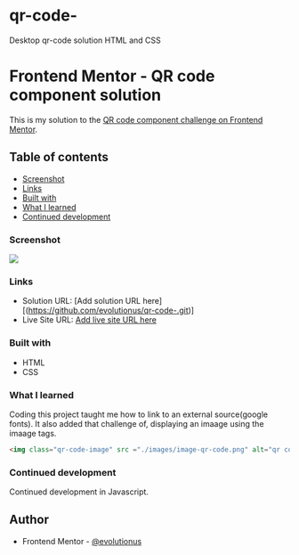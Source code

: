 
# qr-code-
Desktop qr-code solution HTML and CSS
# Frontend Mentor - QR code component solution

This is my solution to the [QR code component challenge on Frontend Mentor](https://evolutionus.github.io/qr-code/). 

## Table of contents

  
  - [Screenshot](#screenshot)
  - [Links](#links)
  - [Built with](#built-with)
  - [What I learned](#what-i-learned)
  - [Continued development](#continued-development)
 

### Screenshot

![](./images/my-qr-code-project.png)



### Links

- Solution URL: [Add solution URL here][(https://github.com/evolutionus/qr-code-.git)]
- Live Site URL: [Add live site URL here](https://evolutionus.github.io/qr-code/)



### Built with

- HTML 
- CSS 


### What I learned

Coding this project taught me how to link to an external source(google fonts). It also added that challenge of, displaying an imaage using the imaage tags.

```html
<img class="qr-code-image" src ="./images/image-qr-code.png" alt="qr code image" width="240">
```


### Continued development

Continued development in Javascript.



## Author


- Frontend Mentor - [@evolutionus](https://www.frontendmentor.io/profile/evolutionus)
